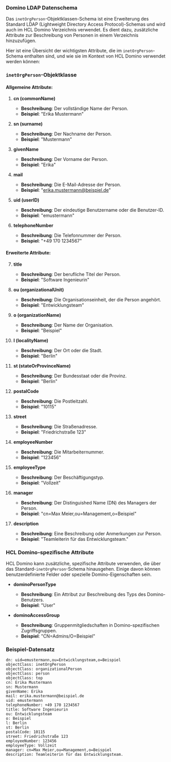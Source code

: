 
### Domino LDAP Datenschema

Das `inetOrgPerson`-Objektklassen-Schema ist eine Erweiterung des Standard LDAP (Lightweight Directory Access Protocol)-Schemas und wird auch im HCL Domino Verzeichnis verwendet. Es dient dazu, zusätzliche Attribute zur Beschreibung von Personen in einem Verzeichnis hinzuzufügen.

Hier ist eine Übersicht der wichtigsten Attribute, die im `inetOrgPerson`-Schema enthalten sind, und wie sie im Kontext von HCL Domino verwendet werden können:

### `inetOrgPerson`-Objektklasse

#### Allgemeine Attribute:
1. **cn (commonName)**
   - **Beschreibung**: Der vollständige Name der Person.
   - **Beispiel**: "Erika Mustermann"

2. **sn (surname)**
   - **Beschreibung**: Der Nachname der Person.
   - **Beispiel**: "Mustermann"

3. **givenName**
   - **Beschreibung**: Der Vorname der Person.
   - **Beispiel**: "Erika"

4. **mail**
   - **Beschreibung**: Die E-Mail-Adresse der Person.
   - **Beispiel**: "erika.mustermann@beispiel.de"

5. **uid (userID)**
   - **Beschreibung**: Der eindeutige Benutzername oder die Benutzer-ID.
   - **Beispiel**: "emustermann"

6. **telephoneNumber**
   - **Beschreibung**: Die Telefonnummer der Person.
   - **Beispiel**: "+49 170 1234567"

#### Erweiterte Attribute:
7. **title**
   - **Beschreibung**: Der berufliche Titel der Person.
   - **Beispiel**: "Software Ingenieurin"

8. **ou (organizationalUnit)**
   - **Beschreibung**: Die Organisationseinheit, der die Person angehört.
   - **Beispiel**: "Entwicklungsteam"

9. **o (organizationName)**
   - **Beschreibung**: Der Name der Organisation.
   - **Beispiel**: "Beispiel"

10. **l (localityName)**
    - **Beschreibung**: Der Ort oder die Stadt.
    - **Beispiel**: "Berlin"

11. **st (stateOrProvinceName)**
    - **Beschreibung**: Der Bundesstaat oder die Provinz.
    - **Beispiel**: "Berlin"

12. **postalCode**
    - **Beschreibung**: Die Postleitzahl.
    - **Beispiel**: "10115"

13. **street**
    - **Beschreibung**: Die Straßenadresse.
    - **Beispiel**: "Friedrichstraße 123"

14. **employeeNumber**
    - **Beschreibung**: Die Mitarbeiternummer.
    - **Beispiel**: "123456"

15. **employeeType**
    - **Beschreibung**: Der Beschäftigungstyp.
    - **Beispiel**: "Vollzeit"

16. **manager**
    - **Beschreibung**: Der Distinguished Name (DN) des Managers der Person.
    - **Beispiel**: "cn=Max Meier,ou=Management,o=Beispiel"

17. **description**
    - **Beschreibung**: Eine Beschreibung oder Anmerkungen zur Person.
    - **Beispiel**: "Teamleiterin für das Entwicklungsteam."

### HCL Domino-spezifische Attribute

HCL Domino kann zusätzliche, spezifische Attribute verwenden, die über das Standard-`inetOrgPerson`-Schema hinausgehen. Einige davon können benutzerdefinierte Felder oder spezielle Domino-Eigenschaften sein.

- **dominoPersonType**
  - **Beschreibung**: Ein Attribut zur Beschreibung des Typs des Domino-Benutzers.
  - **Beispiel**: "User"

- **dominoAccessGroup**
  - **Beschreibung**: Gruppenmitgliedschaften in Domino-spezifischen Zugriffsgruppen.
  - **Beispiel**: "CN=Admins/O=Beispiel"

### Beispiel-Datensatz

```
dn: uid=emustermann,ou=Entwicklungsteam,o=Beispiel
objectClass: inetOrgPerson
objectClass: organizationalPerson
objectClass: person
objectClass: top
cn: Erika Mustermann
sn: Mustermann
givenName: Erika
mail: erika.mustermann@beispiel.de
uid: emustermann
telephoneNumber: +49 170 1234567
title: Software Ingenieurin
ou: Entwicklungsteam
o: Beispiel
l: Berlin
st: Berlin
postalCode: 10115
street: Friedrichstraße 123
employeeNumber: 123456
employeeType: Vollzeit
manager: cn=Max Meier,ou=Management,o=Beispiel
description: Teamleiterin für das Entwicklungsteam.
```
